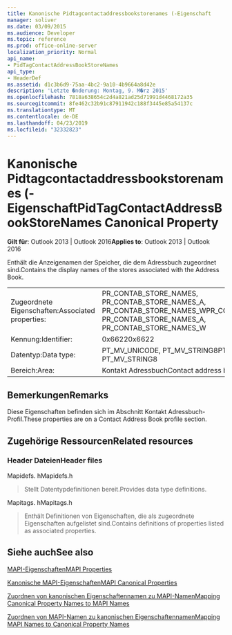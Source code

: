 ```yaml
---
title: Kanonische Pidtagcontactaddressbookstorenames (-Eigenschaft
manager: soliver
ms.date: 03/09/2015
ms.audience: Developer
ms.topic: reference
ms.prod: office-online-server
localization_priority: Normal
api_name:
- PidTagContactAddressBookStoreNames
api_type:
- HeaderDef
ms.assetid: d1c3b6d9-75aa-4bc2-9a10-4b9664a8d42e
description: 'Letzte �nderung: Montag, 9. M�rz 2015'
ms.openlocfilehash: 7818a638654c2d4a821ad25d71991d4468172a35
ms.sourcegitcommit: 8fe462c32b91c87911942c188f3445e85a54137c
ms.translationtype: MT
ms.contentlocale: de-DE
ms.lasthandoff: 04/23/2019
ms.locfileid: "32332823"
---
```

# <a name="pidtagcontactaddressbookstorenames-canonical-property"></a><span data-ttu-id="a0301-103">Kanonische Pidtagcontactaddressbookstorenames (-Eigenschaft</span><span class="sxs-lookup"><span data-stu-id="a0301-103">PidTagContactAddressBookStoreNames Canonical Property</span></span>

  
  
<span data-ttu-id="a0301-104">**Gilt für**: Outlook 2013 | Outlook 2016</span><span class="sxs-lookup"><span data-stu-id="a0301-104">**Applies to**: Outlook 2013 | Outlook 2016</span></span> 
  
<span data-ttu-id="a0301-105">Enthält die Anzeigenamen der Speicher, die dem Adressbuch zugeordnet sind.</span><span class="sxs-lookup"><span data-stu-id="a0301-105">Contains the display names of the stores associated with the Address Book.</span></span>
  
|||
|:-----|:-----|
|<span data-ttu-id="a0301-106">Zugeordnete Eigenschaften:</span><span class="sxs-lookup"><span data-stu-id="a0301-106">Associated properties:</span></span>  <br/> |<span data-ttu-id="a0301-107">PR_CONTAB_STORE_NAMES, PR_CONTAB_STORE_NAMES_A, PR_CONTAB_STORE_NAMES_W</span><span class="sxs-lookup"><span data-stu-id="a0301-107">PR_CONTAB_STORE_NAMES, PR_CONTAB_STORE_NAMES_A, PR_CONTAB_STORE_NAMES_W</span></span>  <br/> |
|<span data-ttu-id="a0301-108">Kennung:</span><span class="sxs-lookup"><span data-stu-id="a0301-108">Identifier:</span></span>  <br/> |<span data-ttu-id="a0301-109">0x6622</span><span class="sxs-lookup"><span data-stu-id="a0301-109">0x6622</span></span>  <br/> |
|<span data-ttu-id="a0301-110">Datentyp:</span><span class="sxs-lookup"><span data-stu-id="a0301-110">Data type:</span></span>  <br/> |<span data-ttu-id="a0301-111">PT_MV_UNICODE, PT_MV_STRING8</span><span class="sxs-lookup"><span data-stu-id="a0301-111">PT_MV_UNICODE, PT_MV_STRING8</span></span>  <br/> |
|<span data-ttu-id="a0301-112">Bereich:</span><span class="sxs-lookup"><span data-stu-id="a0301-112">Area:</span></span>  <br/> |<span data-ttu-id="a0301-113">Kontakt Adressbuch</span><span class="sxs-lookup"><span data-stu-id="a0301-113">Contact address book</span></span>  <br/> |
   
## <a name="remarks"></a><span data-ttu-id="a0301-114">Bemerkungen</span><span class="sxs-lookup"><span data-stu-id="a0301-114">Remarks</span></span>

<span data-ttu-id="a0301-115">Diese Eigenschaften befinden sich im Abschnitt Kontakt Adressbuch-Profil.</span><span class="sxs-lookup"><span data-stu-id="a0301-115">These properties are on a Contact Address Book profile section.</span></span>
  
## <a name="related-resources"></a><span data-ttu-id="a0301-116">Zugehörige Ressourcen</span><span class="sxs-lookup"><span data-stu-id="a0301-116">Related resources</span></span>

### <a name="header-files"></a><span data-ttu-id="a0301-117">Header Dateien</span><span class="sxs-lookup"><span data-stu-id="a0301-117">Header files</span></span>

<span data-ttu-id="a0301-118">Mapidefs. h</span><span class="sxs-lookup"><span data-stu-id="a0301-118">Mapidefs.h</span></span>
  
> <span data-ttu-id="a0301-119">Stellt Datentypdefinitionen bereit.</span><span class="sxs-lookup"><span data-stu-id="a0301-119">Provides data type definitions.</span></span>
    
<span data-ttu-id="a0301-120">Mapitags. h</span><span class="sxs-lookup"><span data-stu-id="a0301-120">Mapitags.h</span></span>
  
> <span data-ttu-id="a0301-121">Enthält Definitionen von Eigenschaften, die als zugeordnete Eigenschaften aufgelistet sind.</span><span class="sxs-lookup"><span data-stu-id="a0301-121">Contains definitions of properties listed as associated properties.</span></span>
    
## <a name="see-also"></a><span data-ttu-id="a0301-122">Siehe auch</span><span class="sxs-lookup"><span data-stu-id="a0301-122">See also</span></span>



[<span data-ttu-id="a0301-123">MAPI-Eigenschaften</span><span class="sxs-lookup"><span data-stu-id="a0301-123">MAPI Properties</span></span>](mapi-properties.md)
  
[<span data-ttu-id="a0301-124">Kanonische MAPI-Eigenschaften</span><span class="sxs-lookup"><span data-stu-id="a0301-124">MAPI Canonical Properties</span></span>](mapi-canonical-properties.md)
  
[<span data-ttu-id="a0301-125">Zuordnen von kanonischen Eigenschaftennamen zu MAPI-Namen</span><span class="sxs-lookup"><span data-stu-id="a0301-125">Mapping Canonical Property Names to MAPI Names</span></span>](mapping-canonical-property-names-to-mapi-names.md)
  
[<span data-ttu-id="a0301-126">Zuordnen von MAPI-Namen zu kanonischen Eigenschaftennamen</span><span class="sxs-lookup"><span data-stu-id="a0301-126">Mapping MAPI Names to Canonical Property Names</span></span>](mapping-mapi-names-to-canonical-property-names.md)

